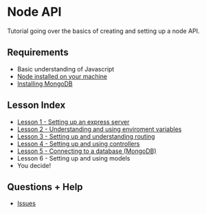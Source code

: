 # Node API
Tutorial going over the basics of creating and setting up a node API.

## Requirements
- Basic understanding of Javascript
- [Node installed on your machine](https://nodejs.org/en/)
- [Installing MongoDB](https://docs.mongodb.com/manual/installation/)

## Lesson Index
- [Lesson 1 - Setting up an express server](https://www.youtube.com/watch?v=XTGikZFJW0w)
- [Lesson 2 - Understanding and using enviroment variables](https://www.youtube.com/watch?v=P7vuqhfb1WA)
- [Lesson 3 - Setting up and understanding routing](https://www.youtube.com/watch?v=A4skYG6sPSQ)
- [Lesson 4 - Setting up and using controllers](https://www.youtube.com/watch?v=f6mnX_MSpJ8)
- [Lesson 5 - Connecting to a database (MongoDB)](https://www.youtube.com/watch?v=OO4zOOOf1QQ)
- Lesson 6 - Setting up and using models
- You decide!

## Questions + Help
- [Issues](https://github.com/helpingdevelop/node-api/issues)
